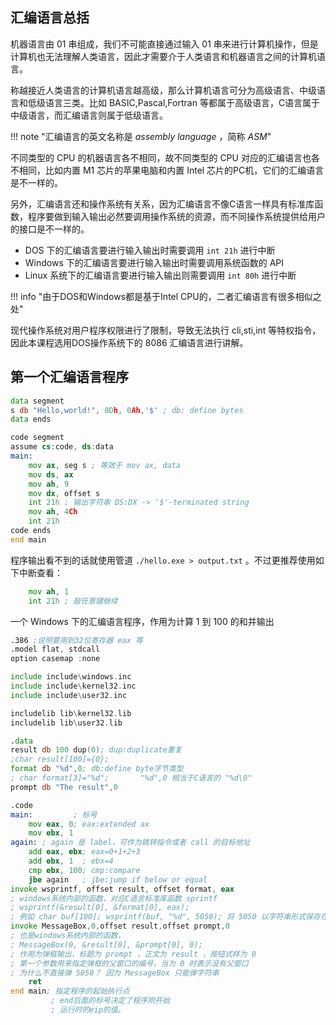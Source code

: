 
## 汇编语言总括

机器语言由 01 串组成，我们不可能直接通过输入 01 串来进行计算机操作，但是计算机也无法理解人类语言，因此才需要介于人类语言和机器语言之间的计算机语言。

称越接近人类语言的计算机语言越高级，那么计算机语言可分为高级语言、中级语言和低级语言三类。比如 BASIC,Pascal,Fortran 等都属于高级语言，C语言属于中级语言，而汇编语言则属于低级语言。

!!! note "汇编语言的英文名称是 *assembly language* ，简称 *ASM*"

不同类型的 CPU 的机器语言各不相同，故不同类型的 CPU 对应的汇编语言也各不相同，比如内置 M1 芯片的苹果电脑和内置 Intel 芯片的PC机，它们的汇编语言是不一样的。

另外，汇编语言还和操作系统有关系，因为汇编语言不像C语言一样具有标准库函数，程序要做到输入输出必然要调用操作系统的资源，而不同操作系统提供给用户的接口是不一样的。

- DOS 下的汇编语言要进行输入输出时需要调用 `int 21h` 进行中断
- Windows 下的汇编语言要进行输入输出时需要调用系统函数的 API 
- Linux 系统下的汇编语言要进行输入输出则需要调用 `int 80h` 进行中断

!!! info "由于DOS和Windows都是基于Intel CPU的，二者汇编语言有很多相似之处"

现代操作系统对用户程序权限进行了限制，导致无法执行 cli,sti,int 等特权指令，因此本课程选用DOS操作系统下的 8086 汇编语言进行讲解。

## 第一个汇编语言程序

```asm
data segment
s db "Hello,world!", 0Dh, 0Ah,'$' ; db: define bytes
data ends

code segment
assume cs:code, ds:data
main:
	mov ax, seg s ; 等效于 mov ax, data
	mov ds, ax
	mov ah, 9
	mov dx, offset s
	int 21h ; 输出字符串 DS:DX -> '$'-terminated string
	mov ah, 4Ch
	int 21h
code ends
end main
```

程序输出看不到的话就使用管道 `./hello.exe > output.txt` 。不过更推荐使用如下中断查看：

```asm
	mov ah, 1
	int 21h ; 敲任意键继续
```

一个 Windows 下的汇编语言程序，作用为计算 1 到 100 的和并输出

```asm
.386 ;说明要用到32位寄存器 eax 等
.model flat, stdcall
option casemap :none

include include\windows.inc
include include\kernel32.inc
include include\user32.inc

includelib lib\kernel32.lib
includelib lib\user32.lib

.data
result db 100 dup(0); dup:duplicate重复
;char result[100]={0};
format db "%d",0; db:define byte字节类型
; char format[3]="%d";       "%d",0 相当于C语言的 "%d\0"
prompt db "The result",0

.code
main:         ; 标号
    mov eax, 0; eax:extended ax
    mov ebx, 1
again: ; again 是 label，可作为跳转指令或者 call 的目标地址
    add eax, ebx; eax=0+1+2+3
    add ebx, 1  ; ebx=4
    cmp ebx, 100; cmp:compare
    jbe again   ; jbe:jump if below or equal
invoke wsprintf, offset result, offset format, eax
; windows系统内部的函数，对应C语言标准库函数 sprintf
; wsprintf(&result[0], &format[0], eax);
; 例如 char buf[100]; wsprintf(buf, "%d", 5050); 将 5050 以字符串形式保存在数组 buf 中("5050\0")
invoke MessageBox,0,offset result,offset prompt,0
; 也是windows系统内部的函数，
; MessageBox(0, &result[0], &prompt[0], 0);
; 作用为弹框输出，标题为 prompt ，正文为 result ，按钮式样为 0
; 第一个参数用来指定弹框的父窗口的编号，当为 0 时表示没有父窗口
; 为什么不直接弹 5050？ 因为 MessageBox 只能弹字符串
    ret
end main; 指定程序的起始执行点
         ; end后面的标号决定了程序刚开始
         ; 运行时的eip的值。
```

